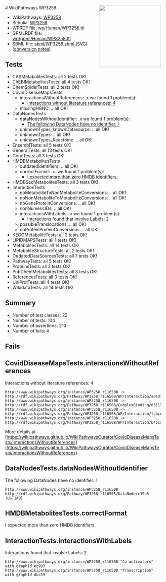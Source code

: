 <img style="float: right; width: 200px" src="../logo.png" />
# WikiPathways WP3258

* WikiPathways: [WP3258](https://identifiers.org/wikipathways:WP3258)
* Scholia: [WP3258](https://scholia.toolforge.org/wikipathways/WP3258)
* WPRDF file: [wp/Human/WP3258.ttl](../wp/Human/WP3258.ttl)
* GPMLRDF file: [wp/gpml/Human/WP3258.ttl](../wp/gpml/Human/WP3258.ttl)
* SBML file: [sbml/WP3258.sbml](../sbml/WP3258.sbml) ([SVG](../sbml/WP3258.svg)) ([conversion notes](../sbml/WP3258.txt))

## Tests
* CASMetabolitesTests: all 2 tests OK!
* ChEBIMetabolitesTests: all 4 tests OK!
* ChemSpiderTests: all 2 tests OK!
* CovidDiseaseMapsTests
    * interactionsWithoutReferences: .x we found 1 problem(s):
        * [Interactions without literature references: 4](#2e295932)
    * missingHGNC: .. all OK!
* DataNodesTests
    * dataNodesWithoutIdentifier: .x we found 1 problem(s):
        * [The following DataNodes have no identifier: 1](#d2d32fa0)
    * unknownTypes_knownDatasource: .. all OK!
    * unknownTypes: .. all OK!
    * unknownTypes_Reactome: .. all OK!
* EnsemblTests: all 5 tests OK!
* GeneralTests: all 13 tests OK!
* GeneTests: all 3 tests OK!
* HMDBMetabolitesTests
    * outdatedIdentifiers: .. all OK!
    * correctFormat: .x. we found 1 problem(s):
        * [I expected more than zero HMDB identifiers.](#ad154c1e)
* HMDBSecMetabolitesTests: all 3 tests OK!
* InteractionTests
    * noMetaboliteToNonMetaboliteConversions: .. all OK!
    * noNonMetaboliteToMetaboliteConversions: .. all OK!
    * noGeneProteinConversions: .. all OK!
    * nonNumericIDs: .. all OK!
    * interactionsWithLabels: .x we found 1 problem(s):
        * [Interactions found that involve Labels: 2](#630d2679)
    * possibleTranslocations: .. all OK!
    * noProteinProteinConversions: .. all OK!
* KEGGMetaboliteTests: all 2 tests OK!
* LIPIDMAPSTests: all 1 tests OK!
* MetabolitesTests: all 14 tests OK!
* MetaboliteStructureTests: all 2 tests OK!
* OudatedDataSourcesTests: all 7 tests OK!
* PathwayTests: all 5 tests OK!
* ProteinsTests: all 2 tests OK!
* PubChemMetabolitesTests: all 3 tests OK!
* ReferencesTests: all 3 tests OK!
* UniProtTests: all 4 tests OK!
* WikidataTests: all 14 tests OK!


## Summary

* Number of test classes: 22
* Number of tests: 104
* Number of assertions: 210
* Number of fails: 4

## Fails

<a name="2e295932" />

## CovidDiseaseMapsTests.interactionsWithoutReferences

Interactions without literature references: 4
```
http://www.wikipathways.org/instance/WP3258_r116508 -> http://rdf.wikipathways.org/Pathway/WP3258_r116508/WP/Interaction/ad437
http://www.wikipathways.org/instance/WP3258_r116508 -> http://rdf.wikipathways.org/Pathway/WP3258_r116508/ComplexBinding/d3113
http://www.wikipathways.org/instance/WP3258_r116508 -> http://rdf.wikipathways.org/Pathway/WP3258_r116508/WP/Interaction/fcbce
http://www.wikipathways.org/instance/WP3258_r116508 -> http://rdf.wikipathways.org/Pathway/WP3258_r116508/WP/Interaction/b45ca
```

More details at [https://wikipathways.github.io/WikiPathwaysCurator/CovidDiseaseMapsTests/interactionsWithoutReferences](https://wikipathways.github.io/WikiPathwaysCurator/CovidDiseaseMapsTests/interactionsWithoutReferences)

<a name="d2d32fa0" />

## DataNodesTests.dataNodesWithoutIdentifier

The following DataNodes have no identifier: 1
```
http://www.wikipathways.org/instance/WP3258_r116508 http://rdf.wikipathways.org/Pathway/WP3258_r116508/DataNode/c19b5 (UGT1A9)
```

<a name="ad154c1e" />

## HMDBMetabolitesTests.correctFormat

I expected more than zero HMDB identifiers.
<a name="630d2679" />

## InteractionTests.interactionsWithLabels

Interactions found that involve Labels: 2
```
http://www.wikipathways.org/instance/WP3258_r116508 "Co-activators" with graphId ec993
http://www.wikipathways.org/instance/WP3258_r116508 "Transcription" with graphId dbc59
```

